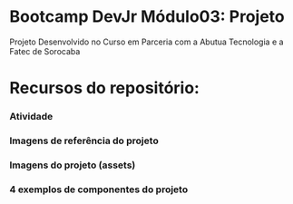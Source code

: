 # Bootcamp DevJr Módulo03: Projeto 

Projeto Desenvolvido no Curso em Parceria com a Abutua Tecnologia e a Fatec de Sorocaba

# Recursos do repositório:
### Atividade
### Imagens de referência do projeto
### Imagens do projeto (assets)
### 4 exemplos de componentes do projeto

